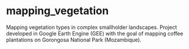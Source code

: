 # mapping_vegetation
Mapping vegetation types in complex smallholder landscapes. Project developed in Google Earth Engine (GEE) with the goal of mapping coffee plantations on Gorongosa National Park (Mozambique).
